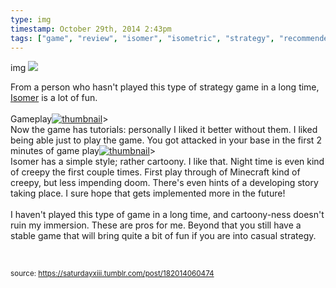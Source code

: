 ```yaml
---
type: img
timestamp: October 29th, 2014 2:43pm
tags: ["game", "review", "isomer", "isometric", "strategy", "recommended"]
---
```

img
<img src="https://saturdayxiii.github.io/media/182014060474.jpg"/>
                                                                                          


From a person who hasn't played this type of strategy game in a long time, <a href="https://store.steampowered.com/app/311980/Isomer/" target="_blank">Isomer</a> is a lot of fun.<br/><br/>Gameplay[![thumbnail](http://i3.ytimg.com/vi//maxresdefault.jpg)](https://www.youtube.com/watch?v=)><br/>Now the game has tutorials: personally I liked it better without them. I liked being able just to play the game. You got attacked in your base in the first 2 minutes of game play[![thumbnail](http://i3.ytimg.com/vi//maxresdefault.jpg)](https://www.youtube.com/watch?v=)><br/>Isomer has a simple style; rather cartoony. I like that. Night time is even kind of creepy the first couple times. First play through of Minecraft kind of creepy, but less impending doom. There's even hints of a developing story taking place. I sure hope that gets implemented more in the future!<br/><br/>I haven't played this type of game in a long time, and cartoony-ness doesn't ruin my immersion. These are pros for me. Beyond that you still have a stable game that will bring quite a bit of fun if you are into casual strategy.

<br/>
 
                                    
                
                
                
                
                                
<small>source: https://saturdayxiii.tumblr.com/post/182014060474</small>